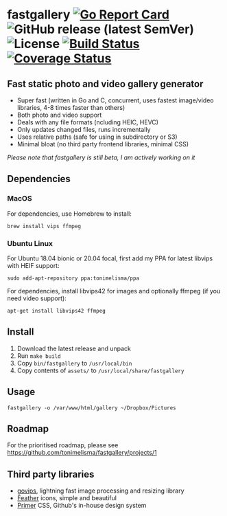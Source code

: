# fastgallery [![Go Report Card](http://goreportcard.com/badge/tonimelisma/fastgallery)](http://goreportcard.com/report/tonimelisma/fastgallery) ![GitHub release (latest SemVer)](https://img.shields.io/github/v/release/tonimelisma/fastgallery) ![License](https://img.shields.io/badge/license-MIT-blue.svg) [![Build Status](https://github.com/tonimelisma/fastgallery/workflows/build/badge.svg)](https://github.com/tonimelisma/fastgallery/actions) [![Coverage Status](https://img.shields.io/coveralls/github/tonimelisma/fastgallery)](https://coveralls.io/github/tonimelisma/fastgallery?branch=master)

## Fast static photo and video gallery generator
- Super fast (written in Go and C, concurrent, uses fastest image/video libraries, 4-8 times faster than others)
- Both photo and video support
- Deals with any file formats (ncluding HEIC, HEVC)
- Only updates changed files, runs incrementally
- Uses relative paths (safe for using in subdirectory or S3)
- Minimal bloat (no third party frontend libraries, minimal CSS)

*Please note that fastgallery is still beta, I am actively working on it*

## Dependencies

### MacOS

For dependencies, use Homebrew to install:

`brew install vips ffmpeg`

### Ubuntu Linux

For Ubuntu 18.04 bionic or 20.04 focal, first add my PPA for latest libvips with HEIF support:

`sudo add-apt-repository ppa:tonimelisma/ppa`

For dependencies, install libvips42 for images and optionally ffmpeg (if you need video support):

`apt-get install libvips42 ffmpeg`

## Install

1. Download the latest release and unpack
2. Run ```make build```
3. Copy ```bin/fastgallery``` to ```/usr/local/bin```
4. Copy contents of ```assets/``` to ```/usr/local/share/fastgallery```
## Usage

`fastgallery -o /var/www/html/gallery ~/Dropbox/Pictures`

## Roadmap

For the prioritised roadmap, please see https://github.com/tonimelisma/fastgallery/projects/1

## Third party libraries
- [govips](https://github.com/davidbyttow/govips), lightning fast image processing and resizing library
- [Feather](https://github.com/feathericons/feather) icons, simple and beautiful
- [Primer](https://github.com/primer/css) CSS, Github's in-house design system